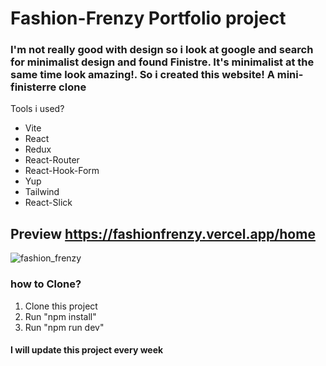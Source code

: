 # Fashion-Frenzy Portfolio project
### I'm not really good with design so i look at google and search for minimalist design and found Finistre. It's minimalist at the same time look amazing!. So i created this website! A mini- finisterre clone

Tools i used? 
* Vite
* React
* Redux
* React-Router
* React-Hook-Form
* Yup
* Tailwind
* React-Slick


## Preview https://fashionfrenzy.vercel.app/home

![fashion_frenzy](https://user-images.githubusercontent.com/38370830/231769552-d89ce8d7-4b30-467e-ae79-a1b73f6f8176.png)


### how to Clone?

1. Clone this project
2. Run "npm install"
3. Run  "npm run dev" 

#### I will update this project every week





